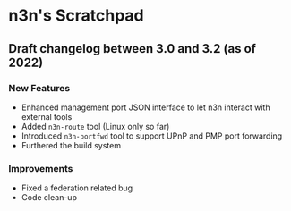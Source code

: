 # n3n's Scratchpad


## Draft changelog between 3.0 and 3.2 (as of 2022)

### New Features

- Enhanced management port JSON interface to let n3n interact with external tools
- Added `n3n-route` tool (Linux only so far)
- Introduced `n3n-portfwd` tool to support UPnP and PMP port forwarding
- Furthered the build system

### Improvements

- Fixed a federation related bug
- Code clean-up

